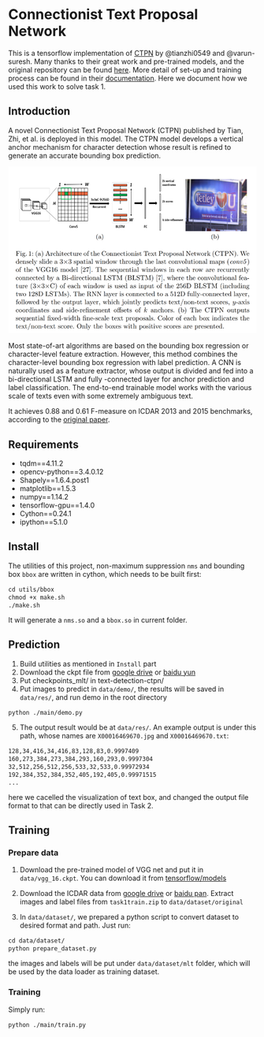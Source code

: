 # Connectionist Text Proposal Network

This is a tensorflow implementation of [CTPN](https://arxiv.org/abs/1609.03605) by @tianzhi0549 and @varun-suresh. Many thanks to their great work and pre-trained models, and the original repository can be found [here](https://github.com/tianzhi0549/CTPN.git). More detail of set-up and training process can be found in their [documentation](https://github.com/tianzhi0549/CTPN/blob/master/README.md). Here we document how we used this work to solve task 1.

## Introduction

A novel Connectionist Text Proposal Network (CTPN) published by Tian, Zhi, et al. is deployed in this model. The CTPN model develops a vertical anchor mechanism for character detection whose result is refined to generate an accurate bounding box prediction.

<div align=center><img src="../../Media/CTPN.png" width="600"/></div>

Most state-of-art algorithms are based on the bounding box regression or character-level feature extraction. However, this method combines the character-level bounding box regression with label prediction. A CNN is naturally used as a feature extractor, whose output is divided and fed into a bi-directional LSTM and fully -connected layer for anchor prediction and label classification. The end-to-end trainable model works with the various scale of texts even with some extremely ambiguous text.

It achieves 0.88 and 0.61 F-measure on ICDAR 2013 and 2015 benchmarks, according to the [original paper](https://arxiv.org/abs/1609.03605).

## Requirements
- tqdm==4.11.2
- opencv-python==3.4.0.12
- Shapely==1.6.4.post1
- matplotlib==1.5.3
- numpy==1.14.2
- tensorflow-gpu==1.4.0
- Cython==0.24.1
- ipython==5.1.0

## Install
The utilities of this project, non-maximum suppression `nms` and bounding box `bbox` are written in cython, which needs to be built first:
```shell
cd utils/bbox
chmod +x make.sh
./make.sh
```
It will generate a `nms.so` and a `bbox.so` in current folder.

## Prediction
1.  Build utilities as mentioned in `Install` part
2. Download the ckpt file from [google drive](https://drive.google.com/file/d/1HcZuB_MHqsKhKEKpfF1pEU85CYy4OlWO/view?usp=sharing) or [baidu yun](https://pan.baidu.com/s/1BNHt_9fiqRPGmEXPaxaFXw)
3. Put checkpoints_mlt/ in text-detection-ctpn/
4. Put images to predict in `data/demo/`, the results will be saved in `data/res/`, and run demo in the root directory 

```shell
python ./main/demo.py
```
5. The output result would be at `data/res/`. An example output is under this path, whose names are `X00016469670.jpg` and `X00016469670.txt`:
```
128,34,416,34,416,83,128,83,0.9997409
160,273,384,273,384,293,160,293,0.9997304
32,512,256,512,256,533,32,533,0.99972934
192,384,352,384,352,405,192,405,0.99971515
...
```
here we cacelled the visualization of text box, and changed the output file format to that can be directly used in Task 2.

## Training
### Prepare data
1.  Download the pre-trained model of VGG net and put it in `data/vgg_16.ckpt`. You can download it from [tensorflow/models](https://github.com/tensorflow/models/tree/1af55e018eebce03fb61bba9959a04672536107d/research/slim)

2. Download the ICDAR data from [google drive](https://rrc.cvc.uab.es/?com=downloads&action=download&ch=&f=aHR0cHM6Ly9kcml2ZS5nb29nbGUuY29tL29wZW4/aWQ9MVNoSXROV1h5aVkxdEZETTVXMDJiY2VIdUpqeWVlSmwy) or [baidu pan](https://rrc.cvc.uab.es/?com=downloads&action=download&ch=&f=aHR0cHM6Ly9wYW4uYmFpZHUuY29tL3MvMWE1N2VLQ1NxOFNWOE5qejgtak80V3cjbGlzdC9wYXRoPSUyRlNST0lFMjAxOSZwYXJlbnRQYXRoPSUyRg==). Extract images and label files from `task1train.zip` to `data/dataset/original`

3. In `data/dataset/`, we prepared a python script to convert dataset to desired format and path. Just run:
```shell
cd data/dataset/
python prepare_dataset.py
```
the images and labels will be put under `data/dataset/mlt` folder, which will be used by the data loader as training dataset.

### Training
Simply run:
```shell
python ./main/train.py
```